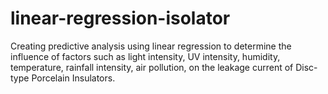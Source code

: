 # linear-regression-isolator
Creating predictive analysis using linear regression to determine the influence of factors such as light intensity, UV intensity, humidity, temperature, rainfall intensity, air pollution, on the leakage current of Disc-type Porcelain Insulators.
